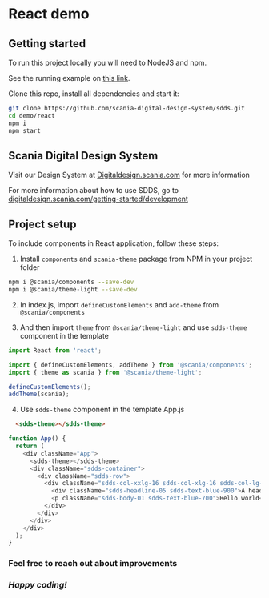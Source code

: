 # React demo

## Getting started

To run this project locally you will need to NodeJS and npm.

See the running example on [this link](https://scania.github.io/corporate-ui-react/).

Clone this repo, install all dependencies and start it:
```bash
git clone https://github.com/scania-digital-design-system/sdds.git
cd demo/react
npm i
npm start
```

## Scania Digital Design System

Visit our Design System at [Digitaldesign.scania.com](https://digitaldesign.scania.com/) for more information

For more information about how to use SDDS, go to [digitaldesign.scania.com/getting-started/development](https://digitaldesign.scania.com/getting-started/development)

## Project setup

To include components in React application, follow these steps:

1. Install `components` and `scania-theme` package from NPM in your project folder

```bash
npm i @scania/components --save-dev
npm i @scania/theme-light --save-dev
```

2. In index.js, import `defineCustomElements` and `add-theme` from `@scania/components`

3. And then import `theme` from `@scania/theme-light` and use `sdds-theme` component in the template

```js
import React from 'react';

import { defineCustomElements, addTheme } from '@scania/components';
import { theme as scania } from '@scania/theme-light';

defineCustomElements();
addTheme(scania);
```

4.  Use `sdds-theme` component in the template App.js

```html
  <sdds-theme></sdds-theme>
```

```js
function App() {
  return (
    <div className="App">
      <sdds-theme></sdds-theme>
      <div className="sdds-container">
        <div className="sdds-row">
          <div className="sdds-col-xxlg-16 sdds-col-xlg-16 sdds-col-lg-16 sdds-col-md-8 sdds-col-sm-4">
            <div className="sdds-headline-05 sdds-text-blue-900">A headline</div>
            <p className="sdds-body-01 sdds-text-blue-700">Hello world</p>
          </div>
        </div>
      </div>
    </div>
  );
}
```

### Feel free to reach out about improvements

### *Happy coding!*